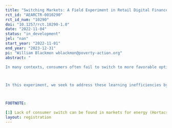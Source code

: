 ```yaml
---
title: "Switching Markets: A Field Experiment in Retail Digital Finance in Tanzania"
rct_id: "AEARCTR-0010290"
rct_id_num: "10290"
doi: "10.1257/rct.10290-1.0"
date: "2022-11-04"
status: "in_development"
jel: "nan"
start_year: "2022-11-01"
end_year: "2023-12-31"
pi: "William Blackmon wblackmon@poverty-action.org"
abstract: "
In many contexts, consumers often fail to switch to more favorable options.[1] A leading an important example is the market for digital financial services (DFS) -- particularly mobile money -- where users rely on agent to complete transactions such as withdrawing cash from their digital wallets. We seek to address two potential inefficiencies related to mobile money agents. First, these agents tend to be concentrated geographically and offer the same basic services, so consumers face a choice of which agent to use. Evidence from mystery shopping shows there is significant variation in the fees these agents charge and the reliability of the services they offer. Consumers do not always use the lowest cost or most reliable agent, suggesting that either other factors are more important to consumers, or that consumers are unaware of agents' cost and reliability. Second, presumably because of a lack of digital literacy, consumers often use agents to complete transactions that they should be able to conduct on their own, such as making transfers or checking their balances.

In this experiment, we seek to address these learning inefficiencies by encouraging consumers to make additional transactions with mobile money agents. To address the first challenge, we encouraging consumers to "shop around," visiting agents they don't regularly use, and explore whether this leads consumers to learn which agents are best in their area, change the agents they use, and ultimately incur lower costs and higher reliability. To address the second challenge, we explore whether making additional transactions with any agent (either their regular agents or new ones) leads consumers to rely less on the assistance of agents and to conduct transactions on their own.

FOOTNOTE:
[1] Lack of consumer switch can be found in markets for energy (Hortacsu et al. 2017; Ito et al. 2017; Office of Gas and Electricity Markets 2019), health insurance (Handel 2013; Polyakova, 2016), credit cards (Stango and Zinman 2015; Galenianos and Gavazza 2020), paid TV (Shcherbakov 2016), mobile phone services (Shy 2002), auto insurance (Kiss 2019), and mortgages (Keys et al. 2016; Andersen et al., 2020), and even attempts to lower switching costs do not result in high switching rates (Office of Gas and Electricity Markets 2020)."
layout: registration
---
```


